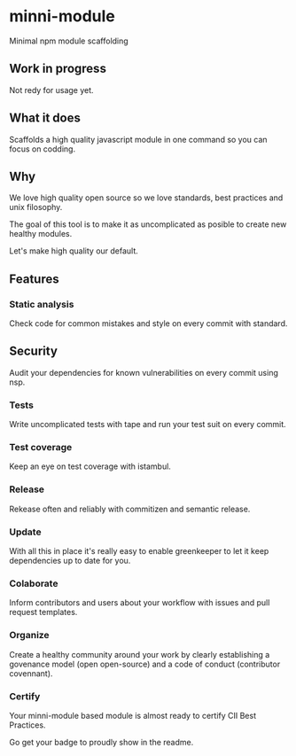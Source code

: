 # minni-module
Minimal npm module scaffolding

## Work in progress
Not redy for usage yet.

## What it does

Scaffolds a high quality javascript module in one command so you can focus on codding.


## Why

We love high quality open source so we love standards, best practices and unix filosophy.

The goal of this tool is to make it as uncomplicated as posible to create new healthy modules.

Let's make high quality our default.


## Features

### Static analysis

Check code for common mistakes and style on every commit with standard.


## Security

Audit your dependencies for known vulnerabilities on every commit using nsp.


### Tests

Write uncomplicated tests with tape and run your test suit on every commit.


### Test coverage

Keep an eye on test coverage with istambul.


### Release

Rekease often and reliably with commitizen and semantic release.


### Update

With all this in place it's really easy to enable greenkeeper to let it keep dependencies up to date for you.


### Colaborate

Inform contributors and users about your workflow with issues and pull request templates.


### Organize

Create a healthy community around your work by clearly establishing a govenance model (open open-source) and  a code of conduct (contributor covennant).


### Certify

Your minni-module based module is almost ready to certify CII Best Practices.

Go get your badge to proudly show in the readme.
